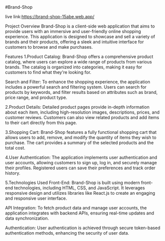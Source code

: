 
#Brand-Shop

live link:https://brand-shop-15abe.web.app/


Project Overview
Brand-Shop is a client-side web application that aims to provide users with an immersive and user-friendly online shopping experience. This application is designed to showcase and sell a variety of brands and their products, offering a sleek and intuitive interface for customers to browse and make purchases.

Features
1.Product Catalog: Brand-Shop offers a comprehensive product catalog, where users can explore a wide range of products from various brands. The catalog is organized into categories, making it easy for customers to find what they're looking for.

Search and Filter: To enhance the shopping experience, the application includes a powerful search and filtering system. Users can search for products by keywords, and filter results based on attributes such as brand, price range, and product type.

2.Product Details: Detailed product pages provide in-depth information about each item, including high-resolution images, descriptions, prices, and customer reviews. Customers can also view related products and add items to their cart directly from this page.

3.Shopping Cart: Brand-Shop features a fully functional shopping cart that allows users to add, remove, and modify the quantity of items they wish to purchase. The cart provides a summary of the selected products and the total cost.

4.User Authentication: The application implements user authentication and user accounts, allowing customers to sign up, log in, and securely manage their profiles. Registered users can save their preferences and track order history.

5.Technologies Used
Front-End: Brand-Shop is built using modern front-end technologies, including HTML, CSS, and JavaScript. It leverages responsive design and utilizes libraries like React.js to create an engaging and responsive user interface.

API Integration: To fetch product data and manage user accounts, the application integrates with backend APIs, ensuring real-time updates and data synchronization.

Authentication: User authentication is achieved through secure token-based authentication methods, enhancing the security of user data.




